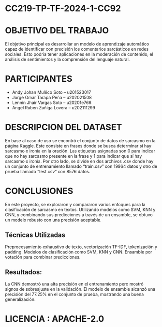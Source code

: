 # CC219-TP-TF-2024-1-CC92

# OBJETIVO DEL TRABAJO

El objetivo principal es desarrollar un modelo de aprendizaje automático capaz de identificar con precisión los comentarios sarcásticos en redes sociales. Esto podría tener aplicaciones en la moderación de contenido, el análisis de sentimientos y la comprensión del lenguaje natural.

# PARTICIPANTES

* Andy Johan Muñico Soto – u201523017
* Jorge Omar Tarapa Peña – u202021508
* Lennin Jhair Vargas Soto – u20201e766
* Angel Ruben Zuñiga Lovera – u202111299


# DESCRIPCION DEL DATASET

En base al caso de uso se encontró el conjunto de datos de sarcasmo en la página Kaggle. Este consiste en frases donde se busca determinar si hay sarcasmo o ironía en la oración. Las etiquetas asignadas son 0 para indicar que no hay sarcasmo presente en la frase y 1 para indicar que sí hay sarcasmo o ironía. Por otro lado, se divide en dos archivos .csv donde hay un conjunto de entrenamiento llamado “train.csv” con 19964 datos y otro de prueba llamado “test.csv” con 8576 datos.

# CONCLUSIONES

En este proyecto, se exploraron y compararon varios enfoques para la clasificación de sarcasmo en textos. Utilizando modelos como SVM, KNN y CNN, y combinando sus predicciones a través de un ensamble, se obtuvo un modelo robusto con una precisión aceptable.

##  **Técnicas Utilizadas**

Preprocesamiento exhaustivo de texto, vectorización TF-IDF, tokenización y padding.
Modelos de clasificación como SVM, KNN y CNN.
Ensamble por votación para combinar predicciones.

## **Resultados:**

La CNN demostró una alta precisión en el entrenamiento pero mostró signos de sobreajuste en la validación.
El modelo de ensamble alcanzó una precisión del 77.25% en el conjunto de prueba, mostrando una buena generalización.


# LICENCIA : APACHE-2.0
